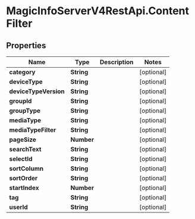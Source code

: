 # MagicInfoServerV4RestApi.ContentFilter

## Properties
Name | Type | Description | Notes
------------ | ------------- | ------------- | -------------
**category** | **String** |  | [optional] 
**deviceType** | **String** |  | [optional] 
**deviceTypeVersion** | **String** |  | [optional] 
**groupId** | **String** |  | [optional] 
**groupType** | **String** |  | [optional] 
**mediaType** | **String** |  | [optional] 
**mediaTypeFilter** | **String** |  | [optional] 
**pageSize** | **Number** |  | [optional] 
**searchText** | **String** |  | [optional] 
**selectId** | **String** |  | [optional] 
**sortColumn** | **String** |  | [optional] 
**sortOrder** | **String** |  | [optional] 
**startIndex** | **Number** |  | [optional] 
**tag** | **String** |  | [optional] 
**userId** | **String** |  | [optional] 


